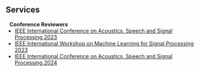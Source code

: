## Services

<h4 style="margin:0 10px 0;">Conference Reviewers</h4>

<ul style="margin:0 0 5px;">
  <li><a href="https://2023.ieeeicassp.org/"><autocolor>IEEE International Conference on Acoustics, Speech and Signal Processing 2023</autocolor></a></li>
  <li><a href="https://2023.ieeemlsp.org/"><autocolor>IEEE International Workshop on Machine Learning for Signal Processing 2023</autocolor></a></li>
  <li><a href="https://2024.ieeeicassp.org/"><autocolor>IEEE International Conference on Acoustics, Speech and Signal Processing 2024</autocolor></a></li>
</ul>

